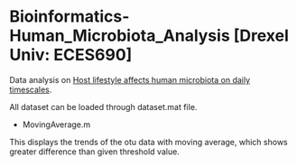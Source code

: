 # Bioinformatics-Human_Microbiota_Analysis [Drexel Univ: ECES690]

Data analysis on [Host lifestyle affects human microbiota on daily
timescales](http://www.genomebiology.com/2014/15/7/R89).

All dataset can be loaded through dataset.mat file.

* MovingAverage.m
<p>This displays the trends of the otu data with moving average, which shows greater difference than given threshold value.</p>
